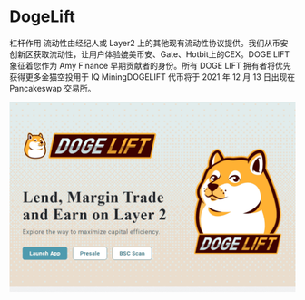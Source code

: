 # DogeLift

杠杆作用
流动性由经纪人或 Layer2 上的其他现有流动性协议提供。我们从币安创新区获取流动性，让用户体验媲美币安、Gate、Hotbit上的CEX。DOGE LIFT 象征着您作为 Amy Finance 早期贡献者的身份。所有 DOGE LIFT 拥有者将优先获得更多金猫空投用于 IQ MiningDOGELIFT 代币将于 2021 年 12 月 13 日出现在 Pancakeswap 交易所。

![dogelift-dapp-defi-bsc-image1_b03c695e51da03ab9f4f6f6c6b4b4518](dogelift-dapp-defi-bsc-image1_b03c695e51da03ab9f4f6f6c6b4b4518.png)
